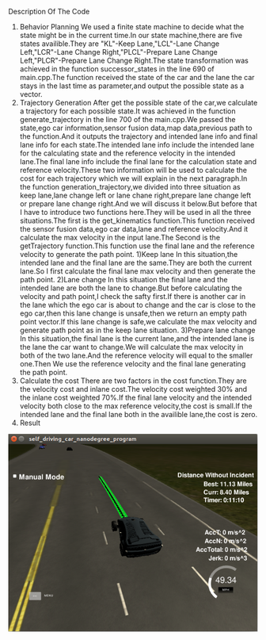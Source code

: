 Description Of The Code
1. Behavior Planning
We used a finite state machine to decide what the state might be in the current time.In our state machine,there are five states availible.They are "KL"-Keep Lane,"LCL"-Lane Change Left,"LCR"-Lane Change Right,"PLCL"-Prepare Lane Change Left,"PLCR"-Prepare Lane Change Right.The state transformation was achieved in the function successor_states in the line 690 of main.cpp.The function received the state of the car and the lane the car stays in the last time as parameter,and output the possible state as a vector. 
2. Trajectory Generation
After get the possible state of the car,we calculate a trajectory for each possible state.It was achieved in the function generate_trajectory in the line 700 of the main.cpp.We passed the state,ego car information,sensor fusion data,map data,previous path to the function.And it outputs the trajectory and intended lane info and final lane info for each state.The intended lane info include the intended lane for the calculating state and the reference velocity in the intended lane.The final lane info include the final lane for the calculation state and reference velocity.These two information will be used to calculate the cost for each trajectory which we will explain in the next paragraph.In the function generation_trajectory,we divided into three situation as keep lane,lane change left or lane chane right,prepare lane change left or prepare lane change right.And we will discuss it below.But before that I have to introduce two functions here.They will be used in all the three situations.The first is the get_kinematics function.This function received the sensor fusion data,ego car data,lane and reference velocity.And it calculate the max velocity in the input lane.The Second is the getTrajectory function.This function use the final lane and the reference velocity to generate the path point. 
1)Keep lane 
In this situation,the intended lane and the final lane are the same.They are both the current lane.So I first calculate the final lane max velocity and then generate the path point.
2)Lane change
In this situation the final lane and the intended lane are both the lane to change.But before calculating the velocity and path point,I check the safty first.If there is another car in the lane which the ego car is about to change and the car is close to the ego car,then this lane change is unsafe,then we return an empty path point vector.If this lane change is safe,we calculate the max velocity and generate path point as in the keep lane situation.
3)Prepare lane change
In this situation,the final lane is the current lane,and the intended lane is the lane the car want to change.We will calculate the max velocity in both of the two lane.And the reference velocity will equal to the smaller one.Then We use the reference velocity and the final lane generating the path point.
3. Calculate the cost
There are two factors in the cost function.They are the velocity cost and inlane cost.The velocity cost weighted 30% and the inlane cost weighted 70%.If the final lane velocity and the intended velocity both close to the max reference velocity,the cost is small.If the intended lane and the final lane both in the availible lane,the cost is zero.
4. Result

![5.jpg](./result/1.png)

